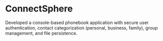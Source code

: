 # ConnectSphere
Developed a console-based phonebook application with secure user authentication, contact              categorization (personal, business, family), group management, and file persistence.  

